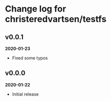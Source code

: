Change log for christeredvartsen/testfs
=======================================
v0.0.1
------
__2020-01-23__

* Fixed some typos

v0.0.0
------
__2020-01-22__

* Initial release